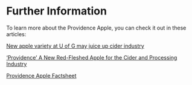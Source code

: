# Further Information 

To learn more about the Providence Apple, you can check it out in these articles: 

[New apple variety at U of G may juice up cider industry](https://www.uoguelph.ca/research/article/new-apple-variety-u-g-may-juice-cider-industry)

[‘Providence’ A New Red-Fleshed Apple for the Cider and Processing Industry](https://www.orchardandvine.net/articles/%E2%80%98providence%E2%80%99a-new-red-fleshed-apple-for-the-cider-and-proces/)

[Providence Apple Factsheet](https://www.uoguelph.ca/research/innovation/sites/default/files/Tech_Transfer/US_MarketSheet_ProvidenceCrabApple_Feb.2022.pdf)
